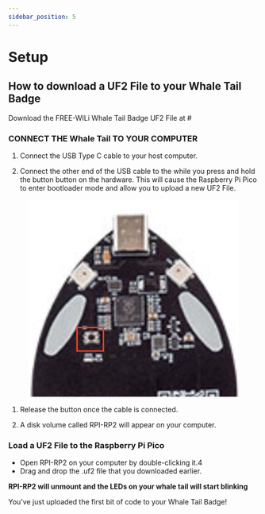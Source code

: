 ```yaml
---
sidebar_position: 5
---
```


# Setup

## How to download a UF2 File to your Whale Tail Badge

Download the FREE-WILi Whale Tail Badge UF2 File at #

### CONNECT THE Whale Tail TO YOUR COMPUTER

1) Connect the USB Type C cable to your host computer.

2) Connect the other end of the USB cable to the while you press and hold the button button on the hardware. This will cause the Raspberry Pi Pico to enter bootloader mode and allow you to upload a new UF2 File.

<div class="text--center">

<figure>

![to download a UF2 File to your Whale Tail Badge](./assets/bootloader.png "to download a UF2 File to your Whale Tail Badge")
<figcaption></figcaption>
</figure>
</div>

1) Release the button once the cable is connected.

2) A disk volume called RPI-RP2 will appear on your computer.

### Load a UF2 File to the Raspberry Pi Pico

- Open RPI-RP2 on your computer by double-clicking it.4
- Drag and drop the .uf2 file that you downloaded earlier.

**RPI-RP2 will unmount and the LEDs on your whale tail will start blinking**

You’ve just uploaded the first bit of code to your Whale Tail Badge!